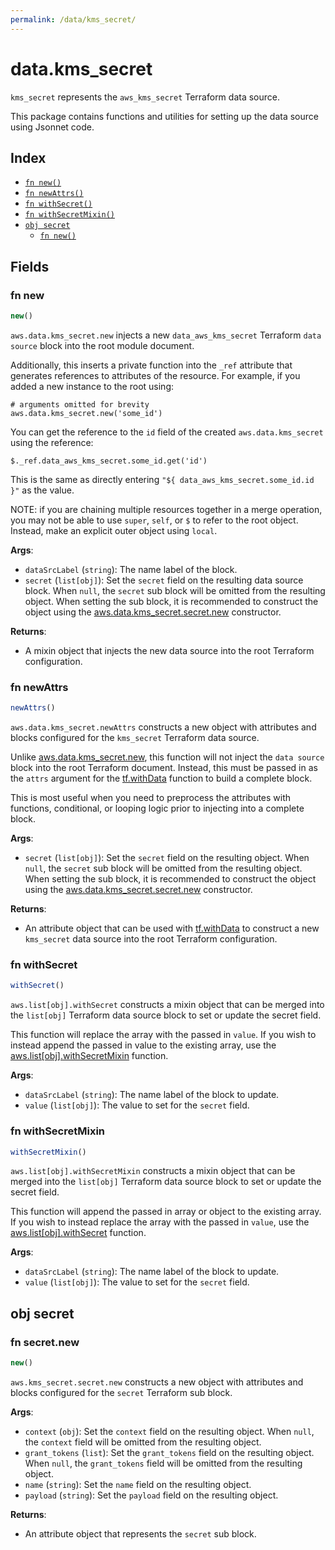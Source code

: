 ```yaml
---
permalink: /data/kms_secret/
---
```


# data.kms_secret

`kms_secret` represents the `aws_kms_secret` Terraform data source.



This package contains functions and utilities for setting up the data source using Jsonnet code.


## Index

* [`fn new()`](#fn-new)
* [`fn newAttrs()`](#fn-newattrs)
* [`fn withSecret()`](#fn-withsecret)
* [`fn withSecretMixin()`](#fn-withsecretmixin)
* [`obj secret`](#obj-secret)
  * [`fn new()`](#fn-secretnew)

## Fields

### fn new

```ts
new()
```


`aws.data.kms_secret.new` injects a new `data_aws_kms_secret` Terraform `data source`
block into the root module document.

Additionally, this inserts a private function into the `_ref` attribute that generates references to attributes of the
resource. For example, if you added a new instance to the root using:

    # arguments omitted for brevity
    aws.data.kms_secret.new('some_id')

You can get the reference to the `id` field of the created `aws.data.kms_secret` using the reference:

    $._ref.data_aws_kms_secret.some_id.get('id')

This is the same as directly entering `"${ data_aws_kms_secret.some_id.id }"` as the value.

NOTE: if you are chaining multiple resources together in a merge operation, you may not be able to use `super`, `self`,
or `$` to refer to the root object. Instead, make an explicit outer object using `local`.

**Args**:
  - `dataSrcLabel` (`string`): The name label of the block.
  - `secret` (`list[obj]`): Set the `secret` field on the resulting data source block. When `null`, the `secret` sub block will be omitted from the resulting object. When setting the sub block, it is recommended to construct the object using the [aws.data.kms_secret.secret.new](#fn-secretnew) constructor.

**Returns**:
- A mixin object that injects the new data source into the root Terraform configuration.


### fn newAttrs

```ts
newAttrs()
```


`aws.data.kms_secret.newAttrs` constructs a new object with attributes and blocks configured for the `kms_secret`
Terraform data source.

Unlike [aws.data.kms_secret.new](#fn-new), this function will not inject the `data source`
block into the root Terraform document. Instead, this must be passed in as the `attrs` argument for the
[tf.withData](https://github.com/tf-libsonnet/core/tree/main/docs#fn-withdata) function to build a complete block.

This is most useful when you need to preprocess the attributes with functions, conditional, or looping logic prior to
injecting into a complete block.

**Args**:
  - `secret` (`list[obj]`): Set the `secret` field on the resulting object. When `null`, the `secret` sub block will be omitted from the resulting object. When setting the sub block, it is recommended to construct the object using the [aws.data.kms_secret.secret.new](#fn-secretnew) constructor.

**Returns**:
  - An attribute object that can be used with [tf.withData](https://github.com/tf-libsonnet/core/tree/main/docs#fn-withdata) to construct a new `kms_secret` data source into the root Terraform configuration.


### fn withSecret

```ts
withSecret()
```

`aws.list[obj].withSecret` constructs a mixin object that can be merged into the `list[obj]`
Terraform data source block to set or update the secret field.

This function will replace the array with the passed in `value`. If you wish to instead append the
passed in value to the existing array, use the [aws.list[obj].withSecretMixin](TODO) function.


**Args**:
  - `dataSrcLabel` (`string`): The name label of the block to update.
  - `value` (`list[obj]`): The value to set for the `secret` field.


### fn withSecretMixin

```ts
withSecretMixin()
```

`aws.list[obj].withSecretMixin` constructs a mixin object that can be merged into the `list[obj]`
Terraform data source block to set or update the secret field.

This function will append the passed in array or object to the existing array. If you wish
to instead replace the array with the passed in `value`, use the [aws.list[obj].withSecret](TODO)
function.


**Args**:
  - `dataSrcLabel` (`string`): The name label of the block to update.
  - `value` (`list[obj]`): The value to set for the `secret` field.


## obj secret



### fn secret.new

```ts
new()
```


`aws.kms_secret.secret.new` constructs a new object with attributes and blocks configured for the `secret`
Terraform sub block.



**Args**:
  - `context` (`obj`): Set the `context` field on the resulting object. When `null`, the `context` field will be omitted from the resulting object.
  - `grant_tokens` (`list`): Set the `grant_tokens` field on the resulting object. When `null`, the `grant_tokens` field will be omitted from the resulting object.
  - `name` (`string`): Set the `name` field on the resulting object.
  - `payload` (`string`): Set the `payload` field on the resulting object.

**Returns**:
  - An attribute object that represents the `secret` sub block.
